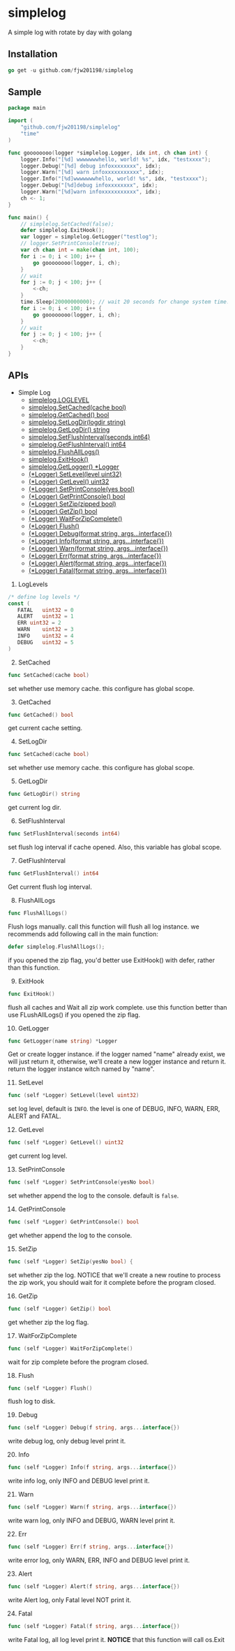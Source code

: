 # simplelog
A simple log with rotate by day with golang

## Installation
```go
go get -u github.com/fjw201198/simplelog
```

## Sample
```go
package main

import (
	"github.com/fjw201198/simplelog"
	"time"
)

func goooooooo(logger *simplelog.Logger, idx int, ch chan int) {
	logger.Info("[%d] wwwwwwwhello, world! %s", idx, "testxxxx");
	logger.Debug("[%d] debug infoxxxxxxxx", idx);
	logger.Warn("[%d] warn infoxxxxxxxxxxx", idx);
	logger.Info("[%d]wwwwwwwhello, world! %s", idx, "testxxxx");
	logger.Debug("[%d]debug infoxxxxxxxx", idx);
	logger.Warn("[%d]warn infoxxxxxxxxxxx", idx);
	ch <- 1;
}

func main() {
	// simplelog.SetCached(false);
	defer simplelog.ExitHook();
	var logger = simplelog.GetLogger("testlog");
	// logger.SetPrintConsole(true);
	var ch chan int = make(chan int, 100);
	for i := 0; i < 100; i++ {
		go goooooooo(logger, i, ch);
	}
	// wait
	for j := 0; j < 100; j++ {
		<-ch;
	}
	time.Sleep(20000000000); // wait 20 seconds for change system time. for test rotate
	for i := 0; i < 100; i++ {
		go goooooooo(logger, i, ch);
	}
	// wait
	for j := 0; j < 100; j++ {
		<-ch;
	}
}
```

## APIs
+ Simple Log
  - [simplelog.LOGLEVEL](#loglevel)
  - [simplelog.SetCached(cache bool)](#SetCached)
  - [simplelog.GetCached() bool](#GetCached)
  - [simplelog.SetLogDir(logdir string)](#SetLogDir)
  - [simplelog.GetLogDir() string](#GetLogDir)
  - [simplelog.SetFlushInterval(seconds int64)](#SetFlushInterval)
  - [simplelog.GetFlushInterval() int64](#GetFlushInterval)
  - [simplelog.FlushAllLogs()](#FlushAllLogs)
  - [simplelog.ExitHook()](#ExitHook)
  - [simplelog.GetLogger() *Logger](#GetLogger)
  - [(*Logger) SetLevel(level uint32)](#SetLevel)
  - [(*Logger) GetLevel() uint32](#GetLevel)
  - [(*Logger) SetPrintConsole(yes bool)](#SetPrintConsole)
  - [(*Logger) GetPrintConsole() bool](#GetPrintConsole)
  - [(*Logger) SetZip(zipped bool)](#SetZip)
  - [(*Logger) GetZip() bool](#GetZip)
  - [(*Logger) WaitForZipComplete()](#WaitForZipComplete)
  - [(*Logger) Flush()](#Flush)
  - [(*Logger) Debug(format string, args...interface{})](#Debug)
  - [(*Logger) Info(format string, args...interface{})](#Info)
  - [(*Logger) Warn(format string, args...interface{})](#Warn)
  - [(*Logger) Err(format string, args...interface{})](#Err)
  - [(*Logger) Alert(format string, args...interface{})](#Alert)
  - [(*Logger) Fatal(format string, args...interface{})](#Fatal)
 
 1. <a name="loglevel">LogLevels</a>
 ```go
/* define log levels */
const (
	FATAL 	uint32 = 0
	ALERT 	uint32 = 1
	ERR	uint32 = 2
	WARN    uint32 = 3
	INFO    uint32 = 4
	DEBUG   uint32 = 5
)
```
 2. <a name="SetCached">SetCached</a>
 ```go
 func SetCached(cache bool)
 ```
 set whether use memory cache. this configure has global scope.
 
 3. <a name="GetCached">GetCached</a>
 ```go
 func GetCached() bool
 ```
 get current cache setting.
 
 4. <a name="SetLogDir">SetLogDir</a>
 ```go
 func SetCached(cache bool)
 ```
 set whether use memory cache. this configure has global scope.
 
 5. <a name="GetLogDir">GetLogDir</name>
 ```go
 func GetLogDir() string
 ```
 get current log dir.
 
 6. <a name="SetFlushInterval">SetFlushInterval</a>
 ```go
 func SetFlushInterval(seconds int64)
 ```
 set flush log interval if cache opened. Also, this variable has global scope.
 
 7. <a name="GetFlushInterval">GetFlushInterval</a>
 ```go
 func GetFlushInterval() int64
 ```
 Get current flush log interval.
 
 8. <a name="FlushAllLogs">FlushAllLogs</a>
 ```go
 func FlushAllLogs()
 ```
 Flush logs manually. call this function will flush all log instance.
 we recommends add following call in the main function:
 ```go
 defer simplelog.FlushAllLogs();
 ```
 if you opened the zip flag, you'd better use ExitHook() with defer, rather than this function.

9. <a name="ExitHook">ExitHook</a>
```go
func ExitHook()
```
flush all caches and Wait all zip work complete. use this function better than use FLushAllLogs() if
you opened the zip flag.

10. <a name="GetLogger">GetLogger</a>
```go
func GetLogger(name string) *Logger
```
Get or create logger instance. if the logger named "name" already exist, we will just return it, otherwise,
we'll create a new logger instance and return it.
return the logger instance witch named by "name".

11. <a name="SetLevel">SetLevel</a>
```go
func (self *Logger) SetLevel(level uint32)
```
set log level, default is `INFO`. the level is one of DEBUG, INFO, WARN, ERR, ALERT and FATAL.

12. <a name="GetLevel">GetLevel</a>
```go
func (self *Logger) GetLevel() uint32
```
get current log level.

13. <a name="SetPrintConsole">SetPrintConsole</a>
```go
func (self *Logger) SetPrintConsole(yesNo bool) 
```
set whether append the log to the console. default is `false`.

14. <a name="GetPrintConsole">GetPrintConsole</a>
```go
func (self *Logger) GetPrintConsole() bool
```
get whether append the log to the console.

15. <a name="SetZip">SetZip</a>
```go
func (self *Logger) SetZip(yesNo bool) {
```
set whether zip the log. NOTICE that we'll create a new routine to process the zip work,
you should wait for it complete before the program closed.

16. <a name="GetZip">GetZip</a>
```go
func (self *Logger) GetZip() bool 
```
get whether zip the log flag.

17. <a name="WaitForZipComplete">WaitForZipComplete</a>
```go
func (self *Logger) WaitForZipComplete()
```
wait for zip complete before the program closed.

18. <a name="Flush">Flush</a>
```go
func (self *Logger) Flush()
```
flush log to disk.

19. <a name="Debug">Debug</a>
```go
func (self *Logger) Debug(f string, args...interface{})
```
write debug log, only debug level print it.

20. <a name="Info">Info</a>
```go
func (self *Logger) Info(f string, args...interface{})
```
write info log, only INFO and DEBUG level print it.

21. <a name="Warn">Warn</a>
```go
func (self *Logger) Warn(f string, args...interface{})
```
write warn log, only INFO and DEBUG, WARN level print it.

22. <a name="Err">Err</a>
```go
func (self *Logger) Err(f string, args...interface{})
```
write error log, only WARN, ERR, INFO and DEBUG level print it.

23. <a name="Alert">Alert</a>
```go
func (self *Logger) Alert(f string, args...interface{})
```
write Alert log, only Fatal level NOT print it.

24. <a name="Fatal">Fatal</a>
```go
func (self *Logger) Fatal(f string, args...interface{})
```
write Fatal log, all log level print it.
**NOTICE** that this function will call os.Exit

